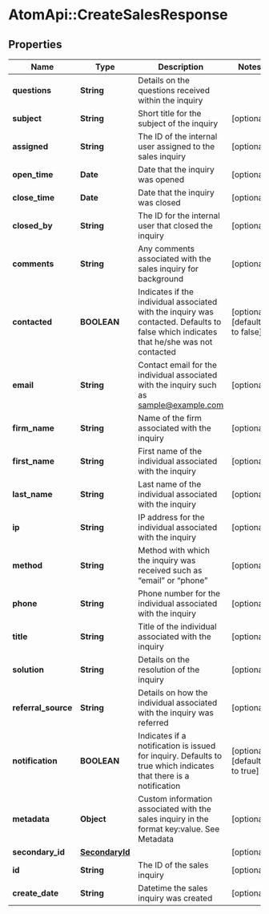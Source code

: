 # AtomApi::CreateSalesResponse

## Properties
Name | Type | Description | Notes
------------ | ------------- | ------------- | -------------
**questions** | **String** | Details on the questions received within the inquiry | 
**subject** | **String** | Short title for the subject of the inquiry | [optional] 
**assigned** | **String** | The ID of the internal user assigned to the sales inquiry | [optional] 
**open_time** | **Date** | Date that the inquiry was opened | [optional] 
**close_time** | **Date** | Date that the inquiry was closed | [optional] 
**closed_by** | **String** | The ID for the internal user that closed the inquiry | [optional] 
**comments** | **String** | Any comments associated with the sales inquiry for background | [optional] 
**contacted** | **BOOLEAN** | Indicates if the individual associated with the inquiry was contacted. Defaults to false which indicates that he/she was not contacted | [optional] [default to false]
**email** | **String** | Contact email for the individual associated with the inquiry such as sample@example.com | [optional] 
**firm_name** | **String** | Name of the firm associated with the inquiry | [optional] 
**first_name** | **String** | First name of the individual associated with the inquiry | [optional] 
**last_name** | **String** | Last name of the individual associated with the inquiry | [optional] 
**ip** | **String** | IP address for the individual associated with the inquiry | [optional] 
**method** | **String** | Method with which the inquiry was received such as “email” or “phone” | [optional] 
**phone** | **String** | Phone number for the individual associated with the inquiry | [optional] 
**title** | **String** | Title of the individual associated with the inquiry | [optional] 
**solution** | **String** | Details on the resolution of the inquiry | [optional] 
**referral_source** | **String** | Details on how the individual associated with the inquiry was referred | [optional] 
**notification** | **BOOLEAN** | Indicates if a notification is issued for inquiry. Defaults to true which indicates that there is a notification | [optional] [default to true]
**metadata** | **Object** | Custom information associated with the sales inquiry in the format key:value. See Metadata | [optional] 
**secondary_id** | [**SecondaryId**](SecondaryId.md) |  | [optional] 
**id** | **String** | The ID of the sales inquiry | [optional] 
**create_date** | **String** | Datetime the sales inquiry was created | [optional] 


